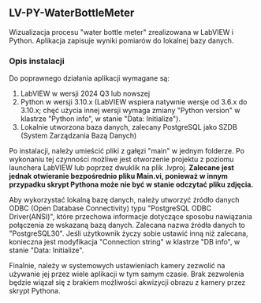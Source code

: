 ## LV-PY-WaterBottleMeter
Wizualizacja procesu "water bottle meter" zrealizowana w LabVIEW i Python. Aplikacja zapisuje wyniki pomiarów do lokalnej bazy danych.

### Opis instalacji
Do poprawnego działania aplikacji wymagane są:
1. LabVIEW w wersji 2024 Q3 lub nowszej
2. Python w wersji 3.10.x (LabVIEW wspiera natywnie wersje od 3.6.x do 3.10.x; chęć użycia innej wersji wymaga zmiany "Python version" w klastrze "Python info", w stanie "Data: Initialize").
3. Lokalnie utworzona baza danych, zalecany PostgreSQL jako SZDB (System Zarządzania Bazą Danych)

Po instalacji, należy umieścić pliki z gałęzi "main" w jednym folderze. Po wykonaniu tej czynności możliwe jest otworzenie projektu z poziomu launchera LabVIEW lub poprzez dwuklik na plik .lvproj. **Zalecane jest jednak otwieranie bezpośrednio pliku Main.vi, ponieważ w innym przypadku skrypt Pythona może nie być w stanie odczytać pliku zdjęcia.**

Aby wykorzystać lokalną bazę danych, należy utworzyć źródło danych ODBC (Open Database Connectivity) typu "PostgreSQL ODBC Driver(ANSI)", które przechowa informacje dotyczące sposobu nawiązania połączenia ze wskazaną bazą danych. Zalecana nazwa źródła danych to "PostgreSQL30". Jeśli użytkownik życzy sobie ustawić inną niż zalecana, konieczna jest modyfikacja "Connection string" w klastrze "DB info", w stanie "Data: Initialize".

Finalnie, należy w systemowych ustawieniach kamery zezwolić na używanie jej przez wiele aplikacji w tym samym czasie. Brak zezwolenia będzie wiązał się z brakiem możliwości akwizycji obrazu z kamery przez skrypt Pythona.
